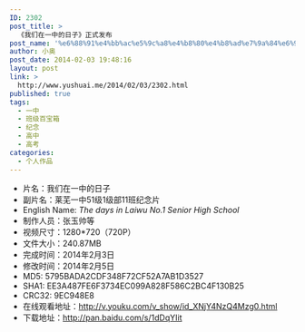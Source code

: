 ```yaml
---
ID: 2302
post_title: >
  《我们在一中的日子》正式发布
post_name: '%e6%88%91%e4%bb%ac%e5%9c%a8%e4%b8%80%e4%b8%ad%e7%9a%84%e6%97%a5%e5%ad%90%e6%ad%a3%e5%bc%8f%e5%8f%91%e5%b8%83'
author: 小奥
post_date: 2014-02-03 19:48:16
layout: post
link: >
  http://www.yushuai.me/2014/02/03/2302.html
published: true
tags:
  - 一中
  - 班级百宝箱
  - 纪念
  - 高中
  - 高考
categories:
  - 个人作品
---
```

<div id="memory">
<ul>
	<li>片名：我们在一中的日子</li>
	<li>副片名：莱芜一中51级1级部11班纪念片</li>
	<li>English Name: <em>The days in <span class="zem_slink">Laiwu</span> No.1 Senior High School</em></li>
	<li>制作人员：张玉帅等</li>
	<li>视频尺寸：1280*720（720P）</li>
	<li>文件大小：240.87MB</li>
	<li>完成时间：2014年2月3日</li>
	<li>修改时间：2014年2月5日</li>
	<li>MD5: 5795BADA2CDF348F72CF52A7AB1D3527</li>
	<li>SHA1: EE3A487FE6F3734EC099A828F586C2BC4F130B25</li>
	<li>CRC32: 9EC948E8</li>
	<li>在线观看地址：<a href="http://v.youku.com/v_show/id_XNjY4NzQ4Mzg0.html" target="_blank">http://v.youku.com/v_show/id_XNjY4NzQ4Mzg0.html</a></li>
	<li>下载地址：<a href="http://pan.baidu.com/s/1dDqYIit" target="_blank">http://pan.baidu.com/s/1dDqYIit</a></li>
</ul>
</div>